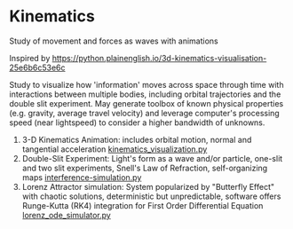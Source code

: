 # Kinematics
Study of movement and forces as waves with animations

Inspired by 
https://python.plainenglish.io/3d-kinematics-visualisation-25e6b6c53e6c 


Study to visualize how 'information' moves across space through time with interactions between multiple bodies, including orbital trajectories and the double slit experiment.
May generate toolbox of known physical properties (e.g. gravity, average travel velocity) and leverage computer's processing speed (near lightspeed) to consider a higher bandwidth of unknowns.

1. 3-D Kinematics Animation: includes orbital motion, normal and tangential acceleration [kinematics_visualization.py](kinematics_visualization.py)
2. Double-Slit Experiment: Light's form as a wave and/or particle, one-slit and two slit experiments, Snell's Law of Refraction, self-organizing maps [interference-simulation.py](double-slit-simulator/interference-simulation.py)
3. Lorenz Attractor simulation: System popularized by "Butterfly Effect" with chaotic solutions, deterministic but unpredictable, software offers Runge-Kutta (RK4) integration for First Order Differential Equation [lorenz_ode_simulator.py](Lorenz/lorenz_ode_simulator.py)

